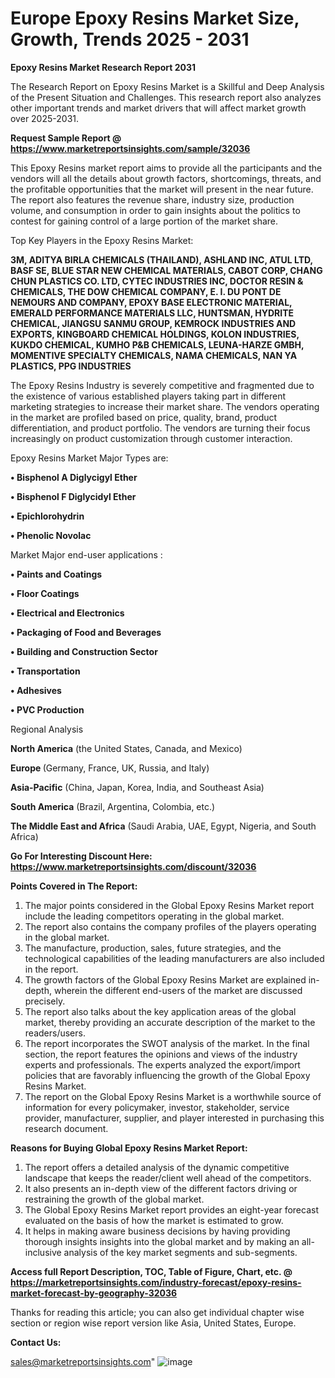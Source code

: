  # Europe Epoxy Resins Market Size, Growth, Trends 2025 - 2031

<strong>Epoxy Resins Market Research Report 2031</strong>

The Research Report on Epoxy Resins Market is a Skillful and Deep Analysis of the Present Situation and Challenges. This research report also analyzes other important trends and market drivers that will affect market growth over 2025-2031.

<strong>Request Sample Report @ <a href=https://www.marketreportsinsights.com/sample/32036>https://www.marketreportsinsights.com/sample/32036</a></strong>

This Epoxy Resins market report aims to provide all the participants and the vendors will all the details about growth factors, shortcomings, threats, and the profitable opportunities that the market will present in the near future. The report also features the revenue share, industry size, production volume, and consumption in order to gain insights about the politics to contest for gaining control of a large portion of the market share.

Top Key Players in the Epoxy Resins Market:

<strong>3M, ADITYA BIRLA CHEMICALS (THAILAND), ASHLAND INC, ATUL LTD, BASF SE, BLUE STAR NEW CHEMICAL MATERIALS, CABOT CORP, CHANG CHUN PLASTICS CO. LTD, CYTEC INDUSTRIES INC, DOCTOR RESIN & CHEMICALS, THE DOW CHEMICAL COMPANY, E. I. DU PONT DE NEMOURS AND COMPANY, EPOXY BASE ELECTRONIC MATERIAL, EMERALD PERFORMANCE MATERIALS LLC, HUNTSMAN, HYDRITE CHEMICAL, JIANGSU SANMU GROUP, KEMROCK INDUSTRIES AND EXPORTS, KINGBOARD CHEMICAL HOLDINGS, KOLON INDUSTRIES, KUKDO CHEMICAL, KUMHO P&B CHEMICALS, LEUNA-HARZE GMBH, MOMENTIVE SPECIALTY CHEMICALS, NAMA CHEMICALS, NAN YA PLASTICS, PPG INDUSTRIES</strong>

The Epoxy Resins Industry is severely competitive and fragmented due to the existence of various established players taking part in different marketing strategies to increase their market share. The vendors operating in the market are profiled based on price, quality, brand, product differentiation, and product portfolio. The vendors are turning their focus increasingly on product customization through customer interaction.

Epoxy Resins Market Major Types are:

<strong>• Bisphenol A Diglycigyl Ether

• Bisphenol F Diglycidyl Ether

• Epichlorohydrin

• Phenolic Novolac</strong>

Market Major end-user applications :

<strong>• Paints and Coatings

• Floor Coatings

• Electrical and Electronics

• Packaging of Food and Beverages

• Building and Construction Sector

• Transportation

• Adhesives

• PVC Production</strong>

Regional Analysis

</u><strong><b>North America</b></strong> (the United States, Canada, and Mexico)

<strong><b>Europe </b></strong>(Germany, France, UK, Russia, and Italy)

<strong><b>Asia-Pacific</b></strong> (China, Japan, Korea, India, and Southeast Asia)

<strong><b>South America</b></strong> (Brazil, Argentina, Colombia, etc.)

<strong><b>The Middle East and Africa</b></strong> (Saudi Arabia, UAE, Egypt, Nigeria, and South Africa)

<strong>Go For Interesting Discount Here: <a href=https://www.marketreportsinsights.com/discount/32036>https://www.marketreportsinsights.com/discount/32036</a></strong>

<strong>Points Covered in The Report:</strong>
<ol>
  <li>The major points considered in the Global Epoxy Resins Market report include the leading competitors operating in the global market.</li>
  <li>The report also contains the company profiles of the players operating in the global market.</li>
  <li>The manufacture, production, sales, future strategies, and the technological capabilities of the leading manufacturers are also included in the report.</li>
  <li>The growth factors of the Global Epoxy Resins Market are explained in-depth, wherein the different end-users of the market are discussed precisely.</li>
  <li>The report also talks about the key application areas of the global market, thereby providing an accurate description of the market to the readers/users.</li>
  <li>The report incorporates the SWOT analysis of the market. In the final section, the report features the opinions and views of the industry experts and professionals. The experts analyzed the export/import policies that are favorably influencing the growth of the Global Epoxy Resins Market.</li>
  <li>The report on the Global Epoxy Resins Market is a worthwhile source of information for every policymaker, investor, stakeholder, service provider, manufacturer, supplier, and player interested in purchasing this research document.</li>
</ol>
<strong>Reasons for Buying Global Epoxy Resins Market Report:</strong>

<ol>
  <li>The report offers a detailed analysis of the dynamic competitive landscape that keeps the reader/client well ahead of the competitors.</li>
  <li>It also presents an in-depth view of the different factors driving or restraining the growth of the global market.</li>
  <li>The Global Epoxy Resins Market report provides an eight-year forecast evaluated on the basis of how the market is estimated to grow.</li>
  <li>It helps in making aware business decisions by having providing thorough insights insights into the global market and by making an all-inclusive analysis of the key market segments and sub-segments.</li>
</ol>
<strong>Access full Report Description, TOC, Table of Figure, Chart, etc. @ <a href=https://marketreportsinsights.com/industry-forecast/epoxy-resins-market-forecast-by-geography-32036>https://marketreportsinsights.com/industry-forecast/epoxy-resins-market-forecast-by-geography-32036</a></strong>


Thanks for reading this article; you can also get individual chapter wise section or region wise report version like Asia, United States, Europe.

<strong>Contact Us:</strong>

sales@marketreportsinsights.com"
![image](https://github.com/user-attachments/assets/22e7ff01-6f83-4886-b8d6-538b98c64d49)

